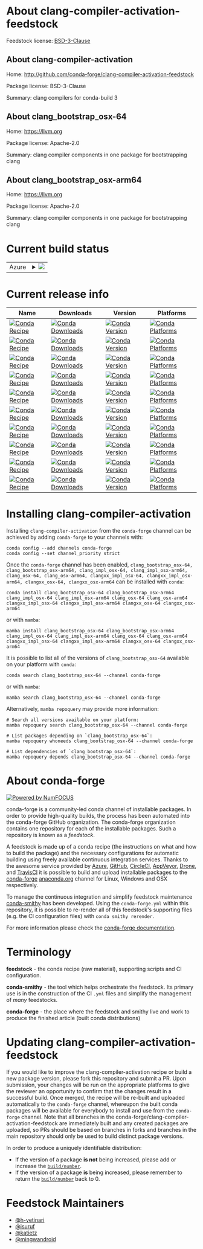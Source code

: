 About clang-compiler-activation-feedstock
=========================================

Feedstock license: [BSD-3-Clause](https://github.com/conda-forge/clang-compiler-activation-feedstock/blob/main/LICENSE.txt)


About clang-compiler-activation
-------------------------------

Home: http://github.com/conda-forge/clang-compiler-activation-feedstock

Package license: BSD-3-Clause

Summary: clang compilers for conda-build 3

About clang_bootstrap_osx-64
----------------------------

Home: https://llvm.org

Package license: Apache-2.0

Summary: clang compiler components in one package for bootstrapping clang

About clang_bootstrap_osx-arm64
-------------------------------

Home: https://llvm.org

Package license: Apache-2.0

Summary: clang compiler components in one package for bootstrapping clang

Current build status
====================


<table>
    
  <tr>
    <td>Azure</td>
    <td>
      <details>
        <summary>
          <a href="https://dev.azure.com/conda-forge/feedstock-builds/_build/latest?definitionId=7470&branchName=main">
            <img src="https://dev.azure.com/conda-forge/feedstock-builds/_apis/build/status/clang-compiler-activation-feedstock?branchName=main">
          </a>
        </summary>
        <table>
          <thead><tr><th>Variant</th><th>Status</th></tr></thead>
          <tbody><tr>
              <td>linux_64_cross_target_platformosx-64macos_machinex86_64-apple-darwin13.4.0meson_release_flag--buildtype_releaseversion16.0.6</td>
              <td>
                <a href="https://dev.azure.com/conda-forge/feedstock-builds/_build/latest?definitionId=7470&branchName=main">
                  <img src="https://dev.azure.com/conda-forge/feedstock-builds/_apis/build/status/clang-compiler-activation-feedstock?branchName=main&jobName=linux&configuration=linux%20linux_64_cross_target_platformosx-64macos_machinex86_64-apple-darwin13.4.0meson_release_flag--buildtype_releaseversion16.0.6" alt="variant">
                </a>
              </td>
            </tr><tr>
              <td>linux_64_cross_target_platformosx-64macos_machinex86_64-apple-darwin13.4.0meson_release_flag-Dbuildtype=releaseversion17.0.6</td>
              <td>
                <a href="https://dev.azure.com/conda-forge/feedstock-builds/_build/latest?definitionId=7470&branchName=main">
                  <img src="https://dev.azure.com/conda-forge/feedstock-builds/_apis/build/status/clang-compiler-activation-feedstock?branchName=main&jobName=linux&configuration=linux%20linux_64_cross_target_platformosx-64macos_machinex86_64-apple-darwin13.4.0meson_release_flag-Dbuildtype=releaseversion17.0.6" alt="variant">
                </a>
              </td>
            </tr><tr>
              <td>linux_64_cross_target_platformosx-64macos_machinex86_64-apple-darwin13.4.0meson_release_flag-Dbuildtype=releaseversion18.1.8</td>
              <td>
                <a href="https://dev.azure.com/conda-forge/feedstock-builds/_build/latest?definitionId=7470&branchName=main">
                  <img src="https://dev.azure.com/conda-forge/feedstock-builds/_apis/build/status/clang-compiler-activation-feedstock?branchName=main&jobName=linux&configuration=linux%20linux_64_cross_target_platformosx-64macos_machinex86_64-apple-darwin13.4.0meson_release_flag-Dbuildtype=releaseversion18.1.8" alt="variant">
                </a>
              </td>
            </tr><tr>
              <td>linux_64_cross_target_platformosx-arm64macos_machinearm64-apple-darwin20.0.0meson_release_flag--buildtype_releaseversion16.0.6</td>
              <td>
                <a href="https://dev.azure.com/conda-forge/feedstock-builds/_build/latest?definitionId=7470&branchName=main">
                  <img src="https://dev.azure.com/conda-forge/feedstock-builds/_apis/build/status/clang-compiler-activation-feedstock?branchName=main&jobName=linux&configuration=linux%20linux_64_cross_target_platformosx-arm64macos_machinearm64-apple-darwin20.0.0meson_release_flag--buildtype_releaseversion16.0.6" alt="variant">
                </a>
              </td>
            </tr><tr>
              <td>linux_64_cross_target_platformosx-arm64macos_machinearm64-apple-darwin20.0.0meson_release_flag-Dbuildtype=releaseversion17.0.6</td>
              <td>
                <a href="https://dev.azure.com/conda-forge/feedstock-builds/_build/latest?definitionId=7470&branchName=main">
                  <img src="https://dev.azure.com/conda-forge/feedstock-builds/_apis/build/status/clang-compiler-activation-feedstock?branchName=main&jobName=linux&configuration=linux%20linux_64_cross_target_platformosx-arm64macos_machinearm64-apple-darwin20.0.0meson_release_flag-Dbuildtype=releaseversion17.0.6" alt="variant">
                </a>
              </td>
            </tr><tr>
              <td>linux_64_cross_target_platformosx-arm64macos_machinearm64-apple-darwin20.0.0meson_release_flag-Dbuildtype=releaseversion18.1.8</td>
              <td>
                <a href="https://dev.azure.com/conda-forge/feedstock-builds/_build/latest?definitionId=7470&branchName=main">
                  <img src="https://dev.azure.com/conda-forge/feedstock-builds/_apis/build/status/clang-compiler-activation-feedstock?branchName=main&jobName=linux&configuration=linux%20linux_64_cross_target_platformosx-arm64macos_machinearm64-apple-darwin20.0.0meson_release_flag-Dbuildtype=releaseversion18.1.8" alt="variant">
                </a>
              </td>
            </tr><tr>
              <td>osx_64_cross_target_platformosx-64macos_machinex86_64-apple-darwin13.4.0meson_release_flag--buildtype_releaseversion16.0.6</td>
              <td>
                <a href="https://dev.azure.com/conda-forge/feedstock-builds/_build/latest?definitionId=7470&branchName=main">
                  <img src="https://dev.azure.com/conda-forge/feedstock-builds/_apis/build/status/clang-compiler-activation-feedstock?branchName=main&jobName=osx&configuration=osx%20osx_64_cross_target_platformosx-64macos_machinex86_64-apple-darwin13.4.0meson_release_flag--buildtype_releaseversion16.0.6" alt="variant">
                </a>
              </td>
            </tr><tr>
              <td>osx_64_cross_target_platformosx-64macos_machinex86_64-apple-darwin13.4.0meson_release_flag-Dbuildtype=releaseversion17.0.6</td>
              <td>
                <a href="https://dev.azure.com/conda-forge/feedstock-builds/_build/latest?definitionId=7470&branchName=main">
                  <img src="https://dev.azure.com/conda-forge/feedstock-builds/_apis/build/status/clang-compiler-activation-feedstock?branchName=main&jobName=osx&configuration=osx%20osx_64_cross_target_platformosx-64macos_machinex86_64-apple-darwin13.4.0meson_release_flag-Dbuildtype=releaseversion17.0.6" alt="variant">
                </a>
              </td>
            </tr><tr>
              <td>osx_64_cross_target_platformosx-64macos_machinex86_64-apple-darwin13.4.0meson_release_flag-Dbuildtype=releaseversion18.1.8</td>
              <td>
                <a href="https://dev.azure.com/conda-forge/feedstock-builds/_build/latest?definitionId=7470&branchName=main">
                  <img src="https://dev.azure.com/conda-forge/feedstock-builds/_apis/build/status/clang-compiler-activation-feedstock?branchName=main&jobName=osx&configuration=osx%20osx_64_cross_target_platformosx-64macos_machinex86_64-apple-darwin13.4.0meson_release_flag-Dbuildtype=releaseversion18.1.8" alt="variant">
                </a>
              </td>
            </tr><tr>
              <td>osx_64_cross_target_platformosx-arm64macos_machinearm64-apple-darwin20.0.0meson_release_flag--buildtype_releaseversion16.0.6</td>
              <td>
                <a href="https://dev.azure.com/conda-forge/feedstock-builds/_build/latest?definitionId=7470&branchName=main">
                  <img src="https://dev.azure.com/conda-forge/feedstock-builds/_apis/build/status/clang-compiler-activation-feedstock?branchName=main&jobName=osx&configuration=osx%20osx_64_cross_target_platformosx-arm64macos_machinearm64-apple-darwin20.0.0meson_release_flag--buildtype_releaseversion16.0.6" alt="variant">
                </a>
              </td>
            </tr><tr>
              <td>osx_64_cross_target_platformosx-arm64macos_machinearm64-apple-darwin20.0.0meson_release_flag-Dbuildtype=releaseversion17.0.6</td>
              <td>
                <a href="https://dev.azure.com/conda-forge/feedstock-builds/_build/latest?definitionId=7470&branchName=main">
                  <img src="https://dev.azure.com/conda-forge/feedstock-builds/_apis/build/status/clang-compiler-activation-feedstock?branchName=main&jobName=osx&configuration=osx%20osx_64_cross_target_platformosx-arm64macos_machinearm64-apple-darwin20.0.0meson_release_flag-Dbuildtype=releaseversion17.0.6" alt="variant">
                </a>
              </td>
            </tr><tr>
              <td>osx_64_cross_target_platformosx-arm64macos_machinearm64-apple-darwin20.0.0meson_release_flag-Dbuildtype=releaseversion18.1.8</td>
              <td>
                <a href="https://dev.azure.com/conda-forge/feedstock-builds/_build/latest?definitionId=7470&branchName=main">
                  <img src="https://dev.azure.com/conda-forge/feedstock-builds/_apis/build/status/clang-compiler-activation-feedstock?branchName=main&jobName=osx&configuration=osx%20osx_64_cross_target_platformosx-arm64macos_machinearm64-apple-darwin20.0.0meson_release_flag-Dbuildtype=releaseversion18.1.8" alt="variant">
                </a>
              </td>
            </tr><tr>
              <td>osx_arm64_cross_target_platformosx-64macos_machinex86_64-apple-darwin13.4.0meson_release_flag--buildtype_releaseversion16.0.6</td>
              <td>
                <a href="https://dev.azure.com/conda-forge/feedstock-builds/_build/latest?definitionId=7470&branchName=main">
                  <img src="https://dev.azure.com/conda-forge/feedstock-builds/_apis/build/status/clang-compiler-activation-feedstock?branchName=main&jobName=osx&configuration=osx%20osx_arm64_cross_target_platformosx-64macos_machinex86_64-apple-darwin13.4.0meson_release_flag--buildtype_releaseversion16.0.6" alt="variant">
                </a>
              </td>
            </tr><tr>
              <td>osx_arm64_cross_target_platformosx-64macos_machinex86_64-apple-darwin13.4.0meson_release_flag-Dbuildtype=releaseversion17.0.6</td>
              <td>
                <a href="https://dev.azure.com/conda-forge/feedstock-builds/_build/latest?definitionId=7470&branchName=main">
                  <img src="https://dev.azure.com/conda-forge/feedstock-builds/_apis/build/status/clang-compiler-activation-feedstock?branchName=main&jobName=osx&configuration=osx%20osx_arm64_cross_target_platformosx-64macos_machinex86_64-apple-darwin13.4.0meson_release_flag-Dbuildtype=releaseversion17.0.6" alt="variant">
                </a>
              </td>
            </tr><tr>
              <td>osx_arm64_cross_target_platformosx-64macos_machinex86_64-apple-darwin13.4.0meson_release_flag-Dbuildtype=releaseversion18.1.8</td>
              <td>
                <a href="https://dev.azure.com/conda-forge/feedstock-builds/_build/latest?definitionId=7470&branchName=main">
                  <img src="https://dev.azure.com/conda-forge/feedstock-builds/_apis/build/status/clang-compiler-activation-feedstock?branchName=main&jobName=osx&configuration=osx%20osx_arm64_cross_target_platformosx-64macos_machinex86_64-apple-darwin13.4.0meson_release_flag-Dbuildtype=releaseversion18.1.8" alt="variant">
                </a>
              </td>
            </tr><tr>
              <td>osx_arm64_cross_target_platformosx-arm64macos_machinearm64-apple-darwin20.0.0meson_release_flag--buildtype_releaseversion16.0.6</td>
              <td>
                <a href="https://dev.azure.com/conda-forge/feedstock-builds/_build/latest?definitionId=7470&branchName=main">
                  <img src="https://dev.azure.com/conda-forge/feedstock-builds/_apis/build/status/clang-compiler-activation-feedstock?branchName=main&jobName=osx&configuration=osx%20osx_arm64_cross_target_platformosx-arm64macos_machinearm64-apple-darwin20.0.0meson_release_flag--buildtype_releaseversion16.0.6" alt="variant">
                </a>
              </td>
            </tr><tr>
              <td>osx_arm64_cross_target_platformosx-arm64macos_machinearm64-apple-darwin20.0.0meson_release_flag-Dbuildtype=releaseversion17.0.6</td>
              <td>
                <a href="https://dev.azure.com/conda-forge/feedstock-builds/_build/latest?definitionId=7470&branchName=main">
                  <img src="https://dev.azure.com/conda-forge/feedstock-builds/_apis/build/status/clang-compiler-activation-feedstock?branchName=main&jobName=osx&configuration=osx%20osx_arm64_cross_target_platformosx-arm64macos_machinearm64-apple-darwin20.0.0meson_release_flag-Dbuildtype=releaseversion17.0.6" alt="variant">
                </a>
              </td>
            </tr><tr>
              <td>osx_arm64_cross_target_platformosx-arm64macos_machinearm64-apple-darwin20.0.0meson_release_flag-Dbuildtype=releaseversion18.1.8</td>
              <td>
                <a href="https://dev.azure.com/conda-forge/feedstock-builds/_build/latest?definitionId=7470&branchName=main">
                  <img src="https://dev.azure.com/conda-forge/feedstock-builds/_apis/build/status/clang-compiler-activation-feedstock?branchName=main&jobName=osx&configuration=osx%20osx_arm64_cross_target_platformosx-arm64macos_machinearm64-apple-darwin20.0.0meson_release_flag-Dbuildtype=releaseversion18.1.8" alt="variant">
                </a>
              </td>
            </tr>
          </tbody>
        </table>
      </details>
    </td>
  </tr>
</table>

Current release info
====================

| Name | Downloads | Version | Platforms |
| --- | --- | --- | --- |
| [![Conda Recipe](https://img.shields.io/badge/recipe-clang_bootstrap_osx--64-green.svg)](https://anaconda.org/conda-forge/clang_bootstrap_osx-64) | [![Conda Downloads](https://img.shields.io/conda/dn/conda-forge/clang_bootstrap_osx-64.svg)](https://anaconda.org/conda-forge/clang_bootstrap_osx-64) | [![Conda Version](https://img.shields.io/conda/vn/conda-forge/clang_bootstrap_osx-64.svg)](https://anaconda.org/conda-forge/clang_bootstrap_osx-64) | [![Conda Platforms](https://img.shields.io/conda/pn/conda-forge/clang_bootstrap_osx-64.svg)](https://anaconda.org/conda-forge/clang_bootstrap_osx-64) |
| [![Conda Recipe](https://img.shields.io/badge/recipe-clang_bootstrap_osx--arm64-green.svg)](https://anaconda.org/conda-forge/clang_bootstrap_osx-arm64) | [![Conda Downloads](https://img.shields.io/conda/dn/conda-forge/clang_bootstrap_osx-arm64.svg)](https://anaconda.org/conda-forge/clang_bootstrap_osx-arm64) | [![Conda Version](https://img.shields.io/conda/vn/conda-forge/clang_bootstrap_osx-arm64.svg)](https://anaconda.org/conda-forge/clang_bootstrap_osx-arm64) | [![Conda Platforms](https://img.shields.io/conda/pn/conda-forge/clang_bootstrap_osx-arm64.svg)](https://anaconda.org/conda-forge/clang_bootstrap_osx-arm64) |
| [![Conda Recipe](https://img.shields.io/badge/recipe-clang_impl_osx--64-green.svg)](https://anaconda.org/conda-forge/clang_impl_osx-64) | [![Conda Downloads](https://img.shields.io/conda/dn/conda-forge/clang_impl_osx-64.svg)](https://anaconda.org/conda-forge/clang_impl_osx-64) | [![Conda Version](https://img.shields.io/conda/vn/conda-forge/clang_impl_osx-64.svg)](https://anaconda.org/conda-forge/clang_impl_osx-64) | [![Conda Platforms](https://img.shields.io/conda/pn/conda-forge/clang_impl_osx-64.svg)](https://anaconda.org/conda-forge/clang_impl_osx-64) |
| [![Conda Recipe](https://img.shields.io/badge/recipe-clang_impl_osx--arm64-green.svg)](https://anaconda.org/conda-forge/clang_impl_osx-arm64) | [![Conda Downloads](https://img.shields.io/conda/dn/conda-forge/clang_impl_osx-arm64.svg)](https://anaconda.org/conda-forge/clang_impl_osx-arm64) | [![Conda Version](https://img.shields.io/conda/vn/conda-forge/clang_impl_osx-arm64.svg)](https://anaconda.org/conda-forge/clang_impl_osx-arm64) | [![Conda Platforms](https://img.shields.io/conda/pn/conda-forge/clang_impl_osx-arm64.svg)](https://anaconda.org/conda-forge/clang_impl_osx-arm64) |
| [![Conda Recipe](https://img.shields.io/badge/recipe-clang_osx--64-green.svg)](https://anaconda.org/conda-forge/clang_osx-64) | [![Conda Downloads](https://img.shields.io/conda/dn/conda-forge/clang_osx-64.svg)](https://anaconda.org/conda-forge/clang_osx-64) | [![Conda Version](https://img.shields.io/conda/vn/conda-forge/clang_osx-64.svg)](https://anaconda.org/conda-forge/clang_osx-64) | [![Conda Platforms](https://img.shields.io/conda/pn/conda-forge/clang_osx-64.svg)](https://anaconda.org/conda-forge/clang_osx-64) |
| [![Conda Recipe](https://img.shields.io/badge/recipe-clang_osx--arm64-green.svg)](https://anaconda.org/conda-forge/clang_osx-arm64) | [![Conda Downloads](https://img.shields.io/conda/dn/conda-forge/clang_osx-arm64.svg)](https://anaconda.org/conda-forge/clang_osx-arm64) | [![Conda Version](https://img.shields.io/conda/vn/conda-forge/clang_osx-arm64.svg)](https://anaconda.org/conda-forge/clang_osx-arm64) | [![Conda Platforms](https://img.shields.io/conda/pn/conda-forge/clang_osx-arm64.svg)](https://anaconda.org/conda-forge/clang_osx-arm64) |
| [![Conda Recipe](https://img.shields.io/badge/recipe-clangxx_impl_osx--64-green.svg)](https://anaconda.org/conda-forge/clangxx_impl_osx-64) | [![Conda Downloads](https://img.shields.io/conda/dn/conda-forge/clangxx_impl_osx-64.svg)](https://anaconda.org/conda-forge/clangxx_impl_osx-64) | [![Conda Version](https://img.shields.io/conda/vn/conda-forge/clangxx_impl_osx-64.svg)](https://anaconda.org/conda-forge/clangxx_impl_osx-64) | [![Conda Platforms](https://img.shields.io/conda/pn/conda-forge/clangxx_impl_osx-64.svg)](https://anaconda.org/conda-forge/clangxx_impl_osx-64) |
| [![Conda Recipe](https://img.shields.io/badge/recipe-clangxx_impl_osx--arm64-green.svg)](https://anaconda.org/conda-forge/clangxx_impl_osx-arm64) | [![Conda Downloads](https://img.shields.io/conda/dn/conda-forge/clangxx_impl_osx-arm64.svg)](https://anaconda.org/conda-forge/clangxx_impl_osx-arm64) | [![Conda Version](https://img.shields.io/conda/vn/conda-forge/clangxx_impl_osx-arm64.svg)](https://anaconda.org/conda-forge/clangxx_impl_osx-arm64) | [![Conda Platforms](https://img.shields.io/conda/pn/conda-forge/clangxx_impl_osx-arm64.svg)](https://anaconda.org/conda-forge/clangxx_impl_osx-arm64) |
| [![Conda Recipe](https://img.shields.io/badge/recipe-clangxx_osx--64-green.svg)](https://anaconda.org/conda-forge/clangxx_osx-64) | [![Conda Downloads](https://img.shields.io/conda/dn/conda-forge/clangxx_osx-64.svg)](https://anaconda.org/conda-forge/clangxx_osx-64) | [![Conda Version](https://img.shields.io/conda/vn/conda-forge/clangxx_osx-64.svg)](https://anaconda.org/conda-forge/clangxx_osx-64) | [![Conda Platforms](https://img.shields.io/conda/pn/conda-forge/clangxx_osx-64.svg)](https://anaconda.org/conda-forge/clangxx_osx-64) |
| [![Conda Recipe](https://img.shields.io/badge/recipe-clangxx_osx--arm64-green.svg)](https://anaconda.org/conda-forge/clangxx_osx-arm64) | [![Conda Downloads](https://img.shields.io/conda/dn/conda-forge/clangxx_osx-arm64.svg)](https://anaconda.org/conda-forge/clangxx_osx-arm64) | [![Conda Version](https://img.shields.io/conda/vn/conda-forge/clangxx_osx-arm64.svg)](https://anaconda.org/conda-forge/clangxx_osx-arm64) | [![Conda Platforms](https://img.shields.io/conda/pn/conda-forge/clangxx_osx-arm64.svg)](https://anaconda.org/conda-forge/clangxx_osx-arm64) |

Installing clang-compiler-activation
====================================

Installing `clang-compiler-activation` from the `conda-forge` channel can be achieved by adding `conda-forge` to your channels with:

```
conda config --add channels conda-forge
conda config --set channel_priority strict
```

Once the `conda-forge` channel has been enabled, `clang_bootstrap_osx-64, clang_bootstrap_osx-arm64, clang_impl_osx-64, clang_impl_osx-arm64, clang_osx-64, clang_osx-arm64, clangxx_impl_osx-64, clangxx_impl_osx-arm64, clangxx_osx-64, clangxx_osx-arm64` can be installed with `conda`:

```
conda install clang_bootstrap_osx-64 clang_bootstrap_osx-arm64 clang_impl_osx-64 clang_impl_osx-arm64 clang_osx-64 clang_osx-arm64 clangxx_impl_osx-64 clangxx_impl_osx-arm64 clangxx_osx-64 clangxx_osx-arm64
```

or with `mamba`:

```
mamba install clang_bootstrap_osx-64 clang_bootstrap_osx-arm64 clang_impl_osx-64 clang_impl_osx-arm64 clang_osx-64 clang_osx-arm64 clangxx_impl_osx-64 clangxx_impl_osx-arm64 clangxx_osx-64 clangxx_osx-arm64
```

It is possible to list all of the versions of `clang_bootstrap_osx-64` available on your platform with `conda`:

```
conda search clang_bootstrap_osx-64 --channel conda-forge
```

or with `mamba`:

```
mamba search clang_bootstrap_osx-64 --channel conda-forge
```

Alternatively, `mamba repoquery` may provide more information:

```
# Search all versions available on your platform:
mamba repoquery search clang_bootstrap_osx-64 --channel conda-forge

# List packages depending on `clang_bootstrap_osx-64`:
mamba repoquery whoneeds clang_bootstrap_osx-64 --channel conda-forge

# List dependencies of `clang_bootstrap_osx-64`:
mamba repoquery depends clang_bootstrap_osx-64 --channel conda-forge
```


About conda-forge
=================

[![Powered by
NumFOCUS](https://img.shields.io/badge/powered%20by-NumFOCUS-orange.svg?style=flat&colorA=E1523D&colorB=007D8A)](https://numfocus.org)

conda-forge is a community-led conda channel of installable packages.
In order to provide high-quality builds, the process has been automated into the
conda-forge GitHub organization. The conda-forge organization contains one repository
for each of the installable packages. Such a repository is known as a *feedstock*.

A feedstock is made up of a conda recipe (the instructions on what and how to build
the package) and the necessary configurations for automatic building using freely
available continuous integration services. Thanks to the awesome service provided by
[Azure](https://azure.microsoft.com/en-us/services/devops/), [GitHub](https://github.com/),
[CircleCI](https://circleci.com/), [AppVeyor](https://www.appveyor.com/),
[Drone](https://cloud.drone.io/welcome), and [TravisCI](https://travis-ci.com/)
it is possible to build and upload installable packages to the
[conda-forge](https://anaconda.org/conda-forge) [anaconda.org](https://anaconda.org/)
channel for Linux, Windows and OSX respectively.

To manage the continuous integration and simplify feedstock maintenance
[conda-smithy](https://github.com/conda-forge/conda-smithy) has been developed.
Using the ``conda-forge.yml`` within this repository, it is possible to re-render all of
this feedstock's supporting files (e.g. the CI configuration files) with ``conda smithy rerender``.

For more information please check the [conda-forge documentation](https://conda-forge.org/docs/).

Terminology
===========

**feedstock** - the conda recipe (raw material), supporting scripts and CI configuration.

**conda-smithy** - the tool which helps orchestrate the feedstock.
                   Its primary use is in the construction of the CI ``.yml`` files
                   and simplify the management of *many* feedstocks.

**conda-forge** - the place where the feedstock and smithy live and work to
                  produce the finished article (built conda distributions)


Updating clang-compiler-activation-feedstock
============================================

If you would like to improve the clang-compiler-activation recipe or build a new
package version, please fork this repository and submit a PR. Upon submission,
your changes will be run on the appropriate platforms to give the reviewer an
opportunity to confirm that the changes result in a successful build. Once
merged, the recipe will be re-built and uploaded automatically to the
`conda-forge` channel, whereupon the built conda packages will be available for
everybody to install and use from the `conda-forge` channel.
Note that all branches in the conda-forge/clang-compiler-activation-feedstock are
immediately built and any created packages are uploaded, so PRs should be based
on branches in forks and branches in the main repository should only be used to
build distinct package versions.

In order to produce a uniquely identifiable distribution:
 * If the version of a package **is not** being increased, please add or increase
   the [``build/number``](https://docs.conda.io/projects/conda-build/en/latest/resources/define-metadata.html#build-number-and-string).
 * If the version of a package **is** being increased, please remember to return
   the [``build/number``](https://docs.conda.io/projects/conda-build/en/latest/resources/define-metadata.html#build-number-and-string)
   back to 0.

Feedstock Maintainers
=====================

* [@h-vetinari](https://github.com/h-vetinari/)
* [@isuruf](https://github.com/isuruf/)
* [@katietz](https://github.com/katietz/)
* [@mingwandroid](https://github.com/mingwandroid/)

